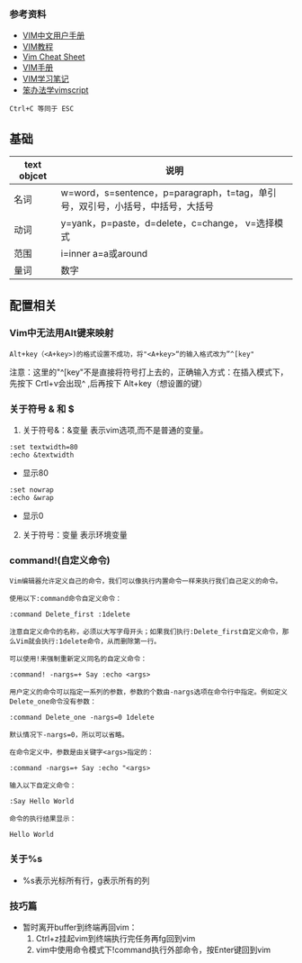 ### 参考资料

- [VIM中文用户手册](https://yianwillis.github.io/vimcdoc/doc/help.html)
- [VIM教程](https://www.w3cschool.cn/vim/)
- [Vim Cheat Sheet](https://vim.rtorr.com/lang/zh_cn)
- [VIM手册](https://vim.rtorr.com/lang/zh_cn)
- [VIM学习笔记](http://yyq123.github.io/learn-vim/)
- [笨办法学vimscript](https://www.kancloud.cn/kancloud/learn-vimscript-the-hard-way/49321)

`Ctrl+C 等同于 ESC`

## 基础

| text objcet | 说明 |
| --- | --- |
| 名词 | w=word，s=sentence，p=paragraph，t=tag，单引号，双引号，小括号，中括号，大括号 |
| 动词 | y=yank，p=paste，d=delete，c=change， v=选择模式 |
| 范围 | i=inner a=a或around |
| 量词 | 数字 |


## 配置相关

### Vim中无法用Alt键来映射

  `Alt+key（<A+key>)的格式设置不成功，将"<A+key>“的输入格式改为”^[key"`

  注意：这里的"^\[key"不是直接将符号打上去的，正确输入方式：在插入模式下，先按下 Crtl+v会出现^ ,后再按下 Alt+key（想设置的键）
  
  
### 关于符号 & 和 $ 

1. 关于符号&：&变量 表示vim选项,而不是普通的变量。

```
:set textwidth=80
:echo &textwidth
```
- 显示80

```
:set nowrap
:echo &wrap
```
- 显示0

2. 关于符号$：$变量 表示环境变量

### command!(自定义命令)

```
Vim编辑器允许定义自己的命令，我们可以像执行内置命令一样来执行我们自己定义的命令。

使用以下:command命令自定义命令：

:command Delete_first :1delete

注意自定义命令的名称，必须以大写字母开头；如果我们执行:Delete_first自定义命令，那么Vim就会执行:1delete命令，从而删除第一行。

可以使用!来强制重新定义同名的自定义命令：

:command! -nargs=+ Say :echo <args>

用户定义的命令可以指定一系列的参数，参数的个数由-nargs选项在命令行中指定。例如定义Delete_one命令没有参数：

:command Delete_one -nargs=0 1delete

默认情况下-nargs=0，所以可以省略。

在命令定义中，参数是由关键字<args>指定的：

:command -nargs=+ Say :echo "<args>

输入以下自定义命令：

:Say Hello World

命令的执行结果显示：

Hello World
```
### 关于%s

- %s表示光标所有行，g表示所有的列

### 技巧篇

- 暂时离开buffer到终端再回vim：
  1. Ctrl+z挂起vim到终端执行完任务再fg回到vim
  2. vim中使用命令模式下!command执行外部命令，按Enter键回到vim
